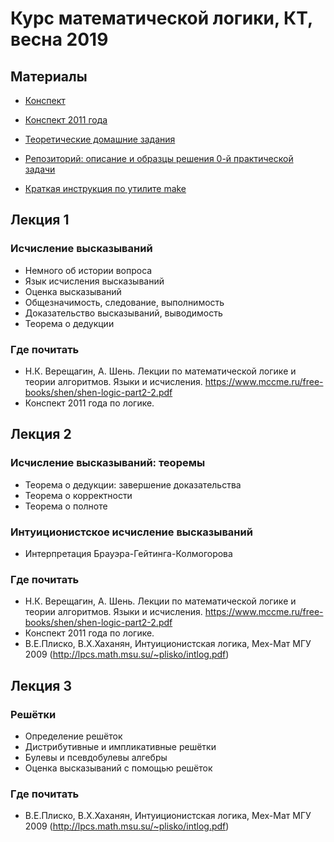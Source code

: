 Курс математической логики, КТ, весна 2019
==========================
## Материалы
+ [Конспект](https://github.com/shd/logic2019/blob/master/conspect.pdf)
+ [Конспект 2011 года](https://github.com/shd/logic2011/blob/master/conspect.pdf)
+ [Теоретические домашние задания](https://github.com/shd/logic2019/blob/master/hw-theory.pdf)

+ [Репозиторий: описание и образцы решения 0-й практической задачи](https://github.com/itegulov/hw0-reference-solutions)
+ [Краткая инструкция по утилите make](https://github.com/shd/logic2018/blob/master/make.pdf)

## Лекция 1
### Исчисление высказываний
+ Немного об истории вопроса
+ Язык исчисления высказываний
+ Оценка высказываний
+ Общезначимость, следование, выполнимость
+ Доказательство высказываний, выводимость
+ Теорема о дедукции
### Где почитать
+ Н.К. Верещагин, А. Шень. Лекции по математической логике и теории алгоритмов. Языки и исчисления.
https://www.mccme.ru/free-books/shen/shen-logic-part2-2.pdf
+ Конспект 2011 года по логике.

## Лекция 2
### Исчисление высказываний: теоремы
+ Теорема о дедукции: завершение доказательства
+ Теорема о корректности
+ Теорема о полноте
### Интуиционистское исчисление высказываний
+ Интерпретация Брауэра-Гейтинга-Колмогорова
### Где почитать
+ Н.К. Верещагин, А. Шень. Лекции по математической логике и теории алгоритмов. Языки и исчисления.
https://www.mccme.ru/free-books/shen/shen-logic-part2-2.pdf
+ Конспект 2011 года по логике.
+ В.Е.Плиско, В.Х.Хаханян, Интуиционистская логика, Мех-Мат МГУ 2009 (http://lpcs.math.msu.su/~plisko/intlog.pdf)

## Лекция 3
### Решётки
+ Определение решёток
+ Дистрибутивные и импликативные решётки
+ Булевы и псевдобулевы алгебры
+ Оценка высказываний с помощью решёток
### Где почитать
+ В.Е.Плиско, В.Х.Хаханян, Интуиционистская логика, Мех-Мат МГУ 2009 (http://lpcs.math.msu.su/~plisko/intlog.pdf)

